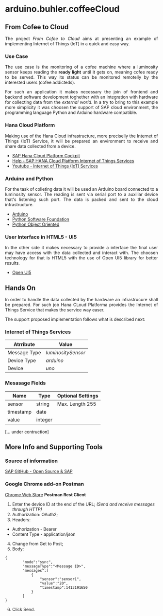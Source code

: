 # arduino.buhler.coffeeCloud

## From Cofee to Cloud 
 <div style="text-align: justify;">

The project _From Cofee to Cloud_ aims at presenting an example of implementing Internet of Things (IoT) in a quick and easy way. 

### Use Case
The use case is the monitoring of a cofee machine where a luminosity sensor keeps reading the **ready light** until it gets on, meaning cofee ready to be served. This way its status can be monitored remotelly by the interested users (cofee addicteds).

For such an application it makes necessary the join of frontend and backend software development toghether with an integration with hardware for collecting data from the _external world_. In a try to bring to this example more simplicity it was choosen the support of SAP cloud environment, the programming language Python and Arduino hardware compatible.

### Hana Cloud Platform
Making use of the Hana Cloud infrastructure, more preciselly the Internet of Things (IoT) Service, it will be prepared an environment to receive and share data collected from a device.
- [SAP Hana Cloud Platform Cockpit](https://account.hanatrial.ondemand.com)
- [Help - SAP HANA Cloud Platform Internet of Things Services](https://help.hana.ondemand.com/iot/frameset.htm?ad829c660e584c329200022332f04d00.html)
- [Youtube - Internet of Things (IoT) Services](https://www.youtube.com/playlist?list=PLkzo92owKnVxzjoxwJdaa400E_UqkzE8J)

### Arduino and Python
For the task of colleting data it will be used an Arduino board connected to a luminosity sensor. The reading is sent via serial port to a auxiliar device that's listening such port. The data is packed and sent to the cloud infrastructure.
- [Arduino](https://www.arduino.cc/)
- [Python Software Foundation](https://www.python.org/)
- [Python Object Oriented](https://www.tutorialspoint.com/python/pdf/python_classes_objects.pdf)

### User Interface in HTML5 - UI5
In the other side it makes necessary to provide a interface the final user may have access with the data collected and interact with. The choosen technology for that is HTML5 with the use of Open UI5 library for better results.
- [Open UI5](http://openui5.org/)
 </div>

## Hands On
 <div style="text-align: justify;">
In order to handle the data collected by the hardware an infrastrucure shall be prepared. For such job Hana CLoud Platforma provides the Internet of Things Service that makes the service way easer.

The support proposed implementation follows what is described next:

### Internet of Things Services
Atrribute        | Value
-----------------|---------------------
Message Type     | _luminositySensor_ 
Device Type      | _arduino_
Device           | _uno_ 

### Mesasage Fields
Name | Type | Optional Settings
-----| -----| -----------------
sensor    | string  | Max. Length 255
timestamp | date    | 
value     | integer 

 </div>

 <div style="text-align: justify;">
[... under contruction]
 </div>

## More Info and Supporting Tools

### Source of information
[SAP GitHub - Open Source & SAP](http://sap.github.io/index.html?sort=asc&filter=featured)

### Google Chrome add-on Postman
[Chrome Web Store](https://www.google.com.br/url?sa=t&rct=j&q=&esrc=s&source=web&cd=1&cad=rja&uact=8&sqi=2&ved=0ahUKEwiH-ejl9YrPAhXLIpAKHWpVDBkQFggoMAA&url=https%3A%2F%2Fchrome.google.com%2Fwebstore%2Fdetail%2Fpostman%2Ffhbjgbiflinjbdggehcddcbncdddomop%3Fhl%3Den&usg=AFQjCNE_Yq59TT1ZExzJ68FTldg4ho_lGw&sig2=s2A-KDOCEgGroyvXH0nKHA&bvm=bv.132479545,d.Y2I)
**Postman Rest Client**
1. Enter the device ID at the end of the URL; _(Send and receive messages through HTTP)_
2. Authorization: OAuth2;
3. Headers: 
*   Authorization - Bearer **<Device Token>**
*   Content Type - application/json
4. Change from Get to Post;
5. Body:
````
{
        "mode":"sync",
        "messageType":"<Message ID>",
        "messages":[
            {
                "sensor":"sensor1",
                "value":"20",
                "timestamp":1413191650   
            }
        ]
}
````
6. Click Send.
